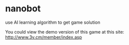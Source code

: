 nanobot
=======

use AI learning algorithm to get game solution

You could view the demo version of this game at this site:
http://www.3v.cm/member/index.asp
